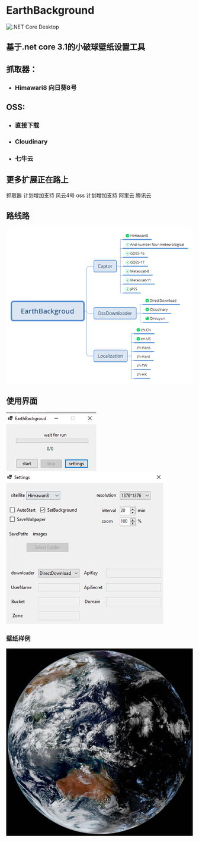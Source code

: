 # EarthBackground
![.NET Core Desktop](https://github.com/LGinC/EarthBackground/workflows/.NET%20Core%20Desktop/badge.svg)

## 基于.net core 3.1的小破球壁纸设置工具

## 抓取器：
+ ### Himawari8 向日葵8号

## OSS:
+ ### 直接下载
+ ### Cloudinary
+ ### 七牛云

## 更多扩展正在路上
抓取器 计划增加支持 风云4号
oss  计划增加支持 阿里云 腾讯云

## 路线路
![Road map](https://raw.githubusercontent.com/LGinC/EarthBackground/master/Properties/Roadmap.png)

## 使用界面

![main](https://raw.githubusercontent.com/LGinC/EarthBackground/master/Properties/mainForm.png)
![settings](https://raw.githubusercontent.com/LGinC/EarthBackground/master/Properties/settingForm.png)

### 壁纸样例
![wallpaper](https://raw.githubusercontent.com/LGinC/EarthBackground/master/Properties/wallpaper.png)
